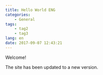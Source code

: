 ```yaml
---
title: Hello World ENG
categories:
    - General
tags:
    - tag2
    - tag3
lang: en
date: 2017-09-07 12:43:21
---
```

Welcome! 
<!-- more -->
The site has been updated to a new version. 